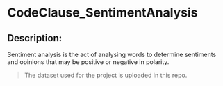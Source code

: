 # CodeClause_SentimentAnalysis
## Description: 
Sentiment analysis is the act of analysing words to determine sentiments and opinions that may be positive or negative in polarity.

> The dataset used for the project is uploaded in this repo.
